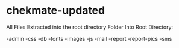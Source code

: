 # chekmate-updated
All Files Extracted into the root directory
Folder Into Root Directory:

-admin
-css
-db
-fonts
-images
-js
-mail
-report
-report-pics
-sms
